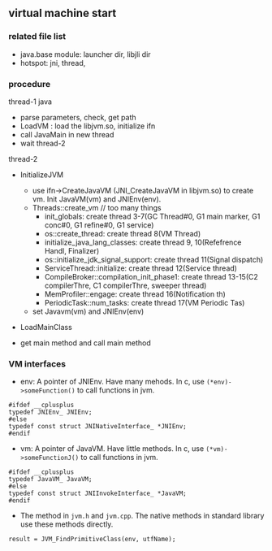 ## virtual machine start

### related file list
- java.base module: launcher dir, libjli dir
- hotspot: jni, thread, 


### procedure
thread-1 java
- parse parameters, check, get path
- LoadVM : load the libjvm.so, initialize ifn
- call JavaMain in new thread
- wait thread-2

thread-2
- InitializeJVM
	- use ifn->CreateJavaVM (JNI_CreateJavaVM in libjvm.so) to create vm. Init JavaVM(vm) and JNIEnv(env).
	- Threads::create_vm // too many things
		- init_globals: create thread 3-7(GC Thread#0, G1 main marker, G1 conc#0, G1 refine#0, G1 service)
		- os::create_thread: create thread 8(VM Thread)
		- initialize_java_lang_classes: create thread 9, 10(Refefrence Handl, Finalizer)
		- os::initialize_jdk_signal_support: create thread 11(Signal dispatch)
		- ServiceThread::initialize: create thread 12(Service thread)
		- CompileBroker::compilation_init_phase1: create thread 13-15(C2 compilerThre, C1 compilerThre, sweeper thread)
		- MemProfiler::engage: create thread 16(Notification th)
		- PeriodicTask::num_tasks: create thread 17(VM Periodic Tas)
	- set Javavm(vm) and JNIEnv(env)

- LoadMainClass
- get main method and call main method


### VM interfaces
- env: A pointer of JNIEnv. Have many mehods. In c, use `(*env)->someFunction()` to call functions in jvm.
```
#ifdef __cplusplus
typedef JNIEnv_ JNIEnv;
#else
typedef const struct JNINativeInterface_ *JNIEnv;
#endif
```

- vm: A pointer of JavaVM. Have little methods. In c, use `(*vm)->someFunctionJ()` to call functions in jvm.
```
#ifdef __cplusplus
typedef JavaVM_ JavaVM;
#else
typedef const struct JNIInvokeInterface_ *JavaVM;
#endif
```

- The method in `jvm.h` and `jvm.cpp`. The native methods in standard library use these methods directly.
```
result = JVM_FindPrimitiveClass(env, utfName);
```

